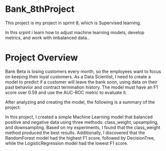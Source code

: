 # Bank_8thProject
This project is my project in sprint 8, which is Supervised learning.

In this srpint i learn how to adjust machine learning models, develop metrics, and work with imbalanced data..

# Project Overview

Bank Beta is losing customers every month, so the employees want to focus on keeping their loyal customers. As a Data Scientist, I need to create a model to predict if a customer will leave the bank soon, using data on their past behavior and contract termination history. The model must have an F1 score over 0.59 and use the AUC-ROC metric to evaluate it.

After analyzing and creating the model, the following is a summary of the project:

In this project, I created a simple Machine Learning model that balanced positive and negative data using three methods: class_weight, upsampling, and downsampling. Based on my experiments, I found that the class_weight method produced the best results. Additionally, I discovered that the RandomForest model had the highest F1 score, followed by DecisionTree, while the LogisticRegression model had the lowest F1 score.
